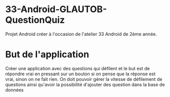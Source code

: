 # 33-Android-GLAUTOB-QuestionQuiz
Projet Android créer à l'occasion de l'atelier 33 Android de 2ème année.

# But de l'application
Créer une application avec des questions qui défilent et le but est de répondre vrai en pressant sur un bouton si on pense que la réponse est vrai, sinon on ne fait rien. On doit pouvoir gérer la vitesse de défilement de questions ainsi qu'avoir la possibilité d'ajouter des question dans la base de données
